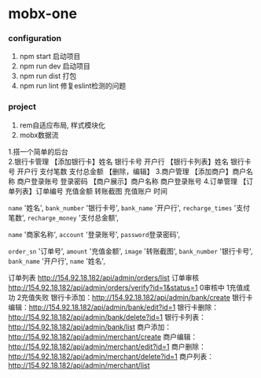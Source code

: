 # mobx-one

### configuration
1. npm start  启动项目
2. npm run dev 启动项目
3. npm run dist 打包
4. npm run lint 修复eslint检测的问题

### project
1. rem自适应布局, 样式模块化
2. mobx数据流

1.搭一个简单的后台  
2.银行卡管理
【添加银行卡】姓名 银行卡号 开户行
【银行卡列表】姓名 银行卡号 开户行 支付笔数 支付总金额
【删除，编辑】
3.商户管理
【添加商户】商户名称 商户登录账号 登录密码
【商户展示】商户名称 商户登录账号
4.订单管理
【订单列表】订单编号 充值金额 转账截图 充值账户 时间


`name`  '姓名',
  `bank_number`  '银行卡号',
  `bank_name` '开户行',
  `recharge_times`  '支付笔数',
  `recharge_money`  '支付总金额',

`name`  '商家名称',
  `account`  '登录账号',
  `password`登录密码',

`order_sn` '订单号',
  `amount` '充值金额',
  `image` '转账截图',
  `bank_number`  '银行卡号',
  `bank_name` '开户行',
  `name`  '姓名',

订单列表 http://154.92.18.182/api/admin/orders/list
订单审核 http://154.92.18.182/api/admin/orders/verify?id=1&status=1  0审核中 1充值成功 2充值失败
银行卡添加：http://154.92.18.182/api/admin/bank/create
银行卡编辑：http://154.92.18.182/api/admin/bank/edit?id=1
银行卡删除：http://154.92.18.182/api/admin/bank/delete?id=1
银行卡列表：http://154.92.18.182/api/admin/bank/list
商户添加：http://154.92.18.182/api/admin/merchant/create
商户编辑：http://154.92.18.182/api/admin/merchant/edit?id=1
商户删除：http://154.92.18.182/api/admin/merchant/delete?id=1
商户列表：http://154.92.18.182/api/admin/merchant/list